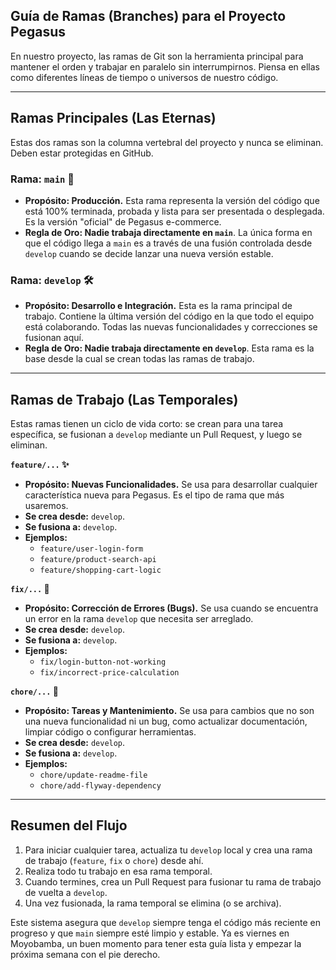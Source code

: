 ## Guía de Ramas (Branches) para el Proyecto Pegasus

En nuestro proyecto, las ramas de Git son la herramienta principal para mantener el orden y trabajar en paralelo sin interrumpirnos. Piensa en ellas como diferentes líneas de tiempo o universos de nuestro código.



---
## Ramas Principales (Las Eternas)

Estas dos ramas son la columna vertebral del proyecto y nunca se eliminan. Deben estar protegidas en GitHub.

### Rama: **`main` 🌳**
* **Propósito: Producción.** Esta rama representa la versión del código que está 100% terminada, probada y lista para ser presentada o desplegada. Es la versión "oficial" de Pegasus e-commerce.
* **Regla de Oro: Nadie trabaja directamente en `main`**. La única forma en que el código llega a `main` es a través de una fusión controlada desde `develop` cuando se decide lanzar una nueva versión estable.

### Rama: **`develop` 🛠️**
* **Propósito: Desarrollo e Integración.** Esta es la rama principal de trabajo. Contiene la última versión del código en la que todo el equipo está colaborando. Todas las nuevas funcionalidades y correcciones se fusionan aquí.
* **Regla de Oro: Nadie trabaja directamente en `develop`**. Esta rama es la base desde la cual se crean todas las ramas de trabajo.

---
## Ramas de Trabajo (Las Temporales)

Estas ramas tienen un ciclo de vida corto: se crean para una tarea específica, se fusionan a `develop` mediante un Pull Request, y luego se eliminan.

 **`feature/...` ✨**
* **Propósito: Nuevas Funcionalidades.** Se usa para desarrollar cualquier característica nueva para Pegasus. Es el tipo de rama que más usaremos.
* **Se crea desde:** `develop`.
* **Se fusiona a:** `develop`.
* **Ejemplos:**
    * `feature/user-login-form`
    * `feature/product-search-api`
    * `feature/shopping-cart-logic`

 **`fix/...` 🐛**
* **Propósito: Corrección de Errores (Bugs).** Se usa cuando se encuentra un error en la rama `develop` que necesita ser arreglado.
* **Se crea desde:** `develop`.
* **Se fusiona a:** `develop`.
* **Ejemplos:**
    * `fix/login-button-not-working`
    * `fix/incorrect-price-calculation`

 **`chore/...` 🧹**
* **Propósito: Tareas y Mantenimiento.** Se usa para cambios que no son una nueva funcionalidad ni un bug, como actualizar documentación, limpiar código o configurar herramientas.
* **Se crea desde:** `develop`.
* **Se fusiona a:** `develop`.
* **Ejemplos:**
    * `chore/update-readme-file`
    * `chore/add-flyway-dependency`

---
## Resumen del Flujo

1.  Para iniciar cualquier tarea, actualiza tu `develop` local y crea una rama de trabajo (`feature`, `fix` o `chore`) desde ahí.
2.  Realiza todo tu trabajo en esa rama temporal.
3.  Cuando termines, crea un Pull Request para fusionar tu rama de trabajo de vuelta a `develop`.
4.  Una vez fusionada, la rama temporal se elimina (o se archiva).

Este sistema asegura que `develop` siempre tenga el código más reciente en progreso y que `main` siempre esté limpio y estable. Ya es viernes en Moyobamba, un buen momento para tener esta guía lista y empezar la próxima semana con el pie derecho.